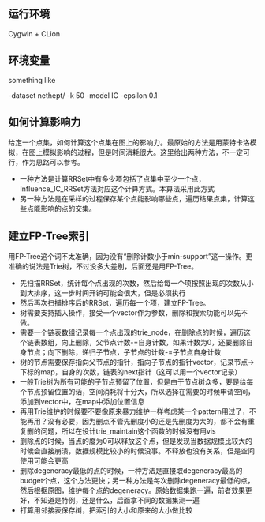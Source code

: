 ## 运行环境

Cygwin + CLion



## 环境变量

something like

-dataset nethept/ -k 50 -model IC -epsilon 0.1

## 如何计算影响力
给定一个点集，如何计算这个点集在图上的影响力。最原始的方法是用蒙特卡洛模拟，在图上模拟影响的过程，但是时间消耗很大。这里给出两种方法，不一定可行，作为思路可以参考。
+ 一种方法是计算RRSet中有多少项包括了点集中至少一个点，Influence_IC_RRSet方法对应这个计算方式。本算法采用此方式
+ 另一种方法是在采样的过程保存某个点能影响哪些点，遍历结果点集，计算这些点能影响的点的交集。

## 建立FP-Tree索引

用FP-Tree这个词不太准确，因为没有“删除计数小于min-support”这一操作。更准确的说法是Trie树，不过没多大差别，后面还是用FP-Tree。
+ 先扫描RRSet，统计每个点出现的次数，然后给每一个项按照出现的次数从小到大排序，这一步时间开销可能会很大，但是必须执行
+ 然后再次扫描排序后的RRSet，遍历每一个项，建立FP-Tree。
+ 树需要支持插入操作，接受一个vector作为参数，删除和搜索功能可以先不做。
+ 需要一个链表数组记录每一个点出现的trie_node，在删除点的时候，遍历这个链表数组，向上删除，父节点计数-=自身计数，如果计数为0，还要删除自身节点；向下删除，递归子节点，子节点的计数-=子节点自身计数
+ 树的节点需要保存指向父节点的指针，指向子节点的指针vector，记录节点->下标的map，自身的次数，链表的next指针（这可以用一个vector记录）
+ 一般Trie树为所有可能的子节点预留了位置，但是由于节点树众多，要是给每个节点预留位置的话，空间消耗将十分大，所以选择在需要的时候申请空间，添加到vector中，在map中添加位置信息
+ 再用Trie维护的时候要不要像原来暴力维护一样考虑某一个pattern用过了，不能再用？没有必要，因为删点不管先删度小的还是先删度为大的，都不会有重复删的问题，所以在设计trie_maintain这个函数的时候没有用vis
+ 删除点的时候，当点的度为0可以释放这个点，但是发现当数据规模比较大的时候会直接崩溃，数据规模比较小的时候没事。不释放也没有关系，但是空间使用可能会更高
+ 删除degeneracy最低的点的时候，一种方法是直接取degeneracy最高的budget个点，这个方法更快；另一种方法是每次删除degeneracy最低的点，然后根据原图，维护每个点的degeneracy。原始数据集跑一遍，前者效果更好，不知道是特例，还是什么，后面拿不同的数据集测一遍
+ 打算用邻接表保存树，把索引的大小和原来的大小做比较